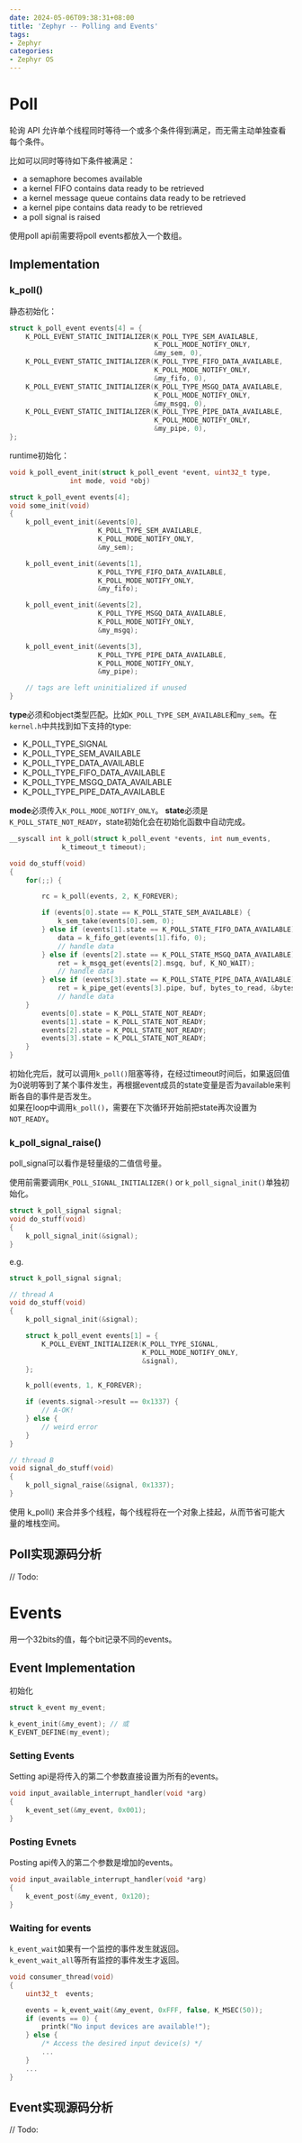 ```yaml
---
date: 2024-05-06T09:38:31+08:00
title: 'Zephyr -- Polling and Events'
tags:
- Zephyr
categories:
- Zephyr OS
---
```


# Poll

轮询 API 允许单个线程同时等待一个或多个条件得到满足，而无需主动单独查看每个条件。

比如可以同时等待如下条件被满足：

- a semaphore becomes available
- a kernel FIFO contains data ready to be retrieved
- a kernel message queue contains data ready to be retrieved
- a kernel pipe contains data ready to be retrieved
- a poll signal is raised

使用poll api前需要将poll events都放入一个数组。

## Implementation

### k_poll()

静态初始化：

```c
struct k_poll_event events[4] = {
    K_POLL_EVENT_STATIC_INITIALIZER(K_POLL_TYPE_SEM_AVAILABLE,
                                    K_POLL_MODE_NOTIFY_ONLY,
                                    &my_sem, 0),
    K_POLL_EVENT_STATIC_INITIALIZER(K_POLL_TYPE_FIFO_DATA_AVAILABLE,
                                    K_POLL_MODE_NOTIFY_ONLY,
                                    &my_fifo, 0),
    K_POLL_EVENT_STATIC_INITIALIZER(K_POLL_TYPE_MSGQ_DATA_AVAILABLE,
                                    K_POLL_MODE_NOTIFY_ONLY,
                                    &my_msgq, 0),
    K_POLL_EVENT_STATIC_INITIALIZER(K_POLL_TYPE_PIPE_DATA_AVAILABLE,
                                    K_POLL_MODE_NOTIFY_ONLY,
                                    &my_pipe, 0),
};
```

runtime初始化：

```c
void k_poll_event_init(struct k_poll_event *event, uint32_t type,
		       int mode, void *obj)

struct k_poll_event events[4];
void some_init(void)
{
    k_poll_event_init(&events[0],
                      K_POLL_TYPE_SEM_AVAILABLE,
                      K_POLL_MODE_NOTIFY_ONLY,
                      &my_sem);

    k_poll_event_init(&events[1],
                      K_POLL_TYPE_FIFO_DATA_AVAILABLE,
                      K_POLL_MODE_NOTIFY_ONLY,
                      &my_fifo);

    k_poll_event_init(&events[2],
                      K_POLL_TYPE_MSGQ_DATA_AVAILABLE,
                      K_POLL_MODE_NOTIFY_ONLY,
                      &my_msgq);

    k_poll_event_init(&events[3],
                      K_POLL_TYPE_PIPE_DATA_AVAILABLE,
                      K_POLL_MODE_NOTIFY_ONLY,
                      &my_pipe);

    // tags are left uninitialized if unused
}
```

**type**必须和object类型匹配。比如`K_POLL_TYPE_SEM_AVAILABLE`和`my_sem`。在`kernel.h`中共找到如下支持的type:

- K_POLL_TYPE_SIGNAL
- K_POLL_TYPE_SEM_AVAILABLE
- K_POLL_TYPE_DATA_AVAILABLE
- K_POLL_TYPE_FIFO_DATA_AVAILABLE
- K_POLL_TYPE_MSGQ_DATA_AVAILABLE
- K_POLL_TYPE_PIPE_DATA_AVAILABLE

**mode**必须传入`K_POLL_MODE_NOTIFY_ONLY`。
**state**必须是`K_POLL_STATE_NOT_READY`，state初始化会在初始化函数中自动完成。

```c
__syscall int k_poll(struct k_poll_event *events, int num_events,
		     k_timeout_t timeout);

void do_stuff(void)
{
    for(;;) {

        rc = k_poll(events, 2, K_FOREVER);

        if (events[0].state == K_POLL_STATE_SEM_AVAILABLE) {
            k_sem_take(events[0].sem, 0);
        } else if (events[1].state == K_POLL_STATE_FIFO_DATA_AVAILABLE) {
            data = k_fifo_get(events[1].fifo, 0);
            // handle data
        } else if (events[2].state == K_POLL_STATE_MSGQ_DATA_AVAILABLE) {
            ret = k_msgq_get(events[2].msgq, buf, K_NO_WAIT);
            // handle data
        } else if (events[3].state == K_POLL_STATE_PIPE_DATA_AVAILABLE) {
            ret = k_pipe_get(events[3].pipe, buf, bytes_to_read, &bytes_read, min_xfer, K_NO_WAIT);
            // handle data
	}
        events[0].state = K_POLL_STATE_NOT_READY;
        events[1].state = K_POLL_STATE_NOT_READY;
        events[2].state = K_POLL_STATE_NOT_READY;
        events[3].state = K_POLL_STATE_NOT_READY;
    }
}
```

初始化完后，就可以调用`k_poll()`阻塞等待，在经过timeout时间后，如果返回值为0说明等到了某个事件发生，再根据event成员的state变量是否为available来判断各自的事件是否发生。  
如果在loop中调用`k_poll()`，需要在下次循环开始前把state再次设置为`NOT_READY`。

### k_poll_signal_raise()

poll_signal可以看作是轻量级的二值信号量。

使用前需要调用`K_POLL_SIGNAL_INITIALIZER()` or `k_poll_signal_init()`单独初始化。

```c
struct k_poll_signal signal;
void do_stuff(void)
{
    k_poll_signal_init(&signal);
}
```

e.g.

```c
struct k_poll_signal signal;

// thread A
void do_stuff(void)
{
    k_poll_signal_init(&signal);

    struct k_poll_event events[1] = {
        K_POLL_EVENT_INITIALIZER(K_POLL_TYPE_SIGNAL,
                                 K_POLL_MODE_NOTIFY_ONLY,
                                 &signal),
    };

    k_poll(events, 1, K_FOREVER);

    if (events.signal->result == 0x1337) {
        // A-OK!
    } else {
        // weird error
    }
}

// thread B
void signal_do_stuff(void)
{
    k_poll_signal_raise(&signal, 0x1337);
}
```

使用 k_poll() 来合并多个线程，每个线程将在一个对象上挂起，从而节省可能大量的堆栈空间。

## Poll实现源码分析

// Todo:

# Events

用一个32bits的值，每个bit记录不同的events。

## Event Implementation

初始化

```c
struct k_event my_event;

k_event_init(&my_event); // 或
K_EVENT_DEFINE(my_event);
```

### Setting Events

Setting api是将传入的第二个参数直接设置为所有的events。

```c
void input_available_interrupt_handler(void *arg)
{
    k_event_set(&my_event, 0x001);
}
```

### Posting Evnets

Posting api传入的第二个参数是增加的events。

```c
void input_available_interrupt_handler(void *arg)
{
    k_event_post(&my_event, 0x120);
}
```

### Waiting for events

`k_event_wait`如果有一个监控的事件发生就返回。  
`k_event_wait_all`等所有监控的事件发生才返回。

```c
void consumer_thread(void)
{
    uint32_t  events;

    events = k_event_wait(&my_event, 0xFFF, false, K_MSEC(50));
    if (events == 0) {
        printk("No input devices are available!");
    } else {
        /* Access the desired input device(s) */
        ...
    }
    ...
}
```

## Event实现源码分析

// Todo:
